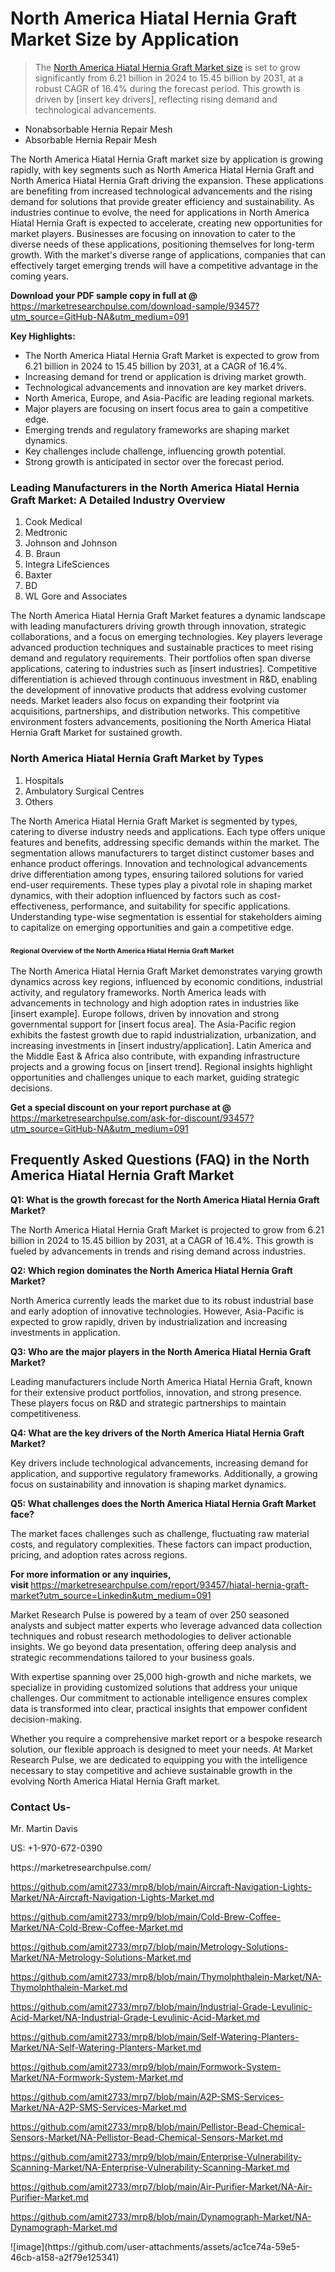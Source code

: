 <h1>North America Hiatal Hernia Graft Market&nbsp;Size by Application</h1><blockquote><p>The <a href="https://marketresearchpulse.com/download-sample/93457?utm_source=GitHub-NA&amp;utm_medium=091">North America Hiatal Hernia Graft Market size</a> is set to grow significantly from 6.21 billion in 2024 to 15.45 billion by 2031, at a robust CAGR of 16.4% during the forecast period. This growth is driven by [insert key drivers], reflecting rising demand and technological advancements.</p></blockquote><ul><li>Nonabsorbable Hernia Repair Mesh<li> Absorbable Hernia Repair Mesh</li></ul><p>The North America Hiatal Hernia Graft market size by application is growing rapidly, with key segments such as North America Hiatal Hernia Graft and North America Hiatal Hernia Graft driving the expansion. These applications are benefiting from increased technological advancements and the rising demand for solutions that provide greater efficiency and sustainability. As industries continue to evolve, the need for applications in North America Hiatal Hernia Graft is expected to accelerate, creating new opportunities for market players. Businesses are focusing on innovation to cater to the diverse needs of these applications, positioning themselves for long-term growth. With the market's diverse range of applications, companies that can effectively target emerging trends will have a competitive advantage in the coming years.</p><p><strong>Download your PDF sample copy in full at @ </strong><a href="https://marketresearchpulse.com/download-sample/93457?utm_source=GitHub-NA&amp;utm_medium=091">https://marketresearchpulse.com/download-sample/93457?utm_source=GitHub-NA&amp;utm_medium=091</a></p><p><strong>Key Highlights: </strong></p><ul><li>The North America Hiatal Hernia Graft Market is expected to grow from 6.21 billion in 2024 to 15.45 billion by 2031, at a CAGR of 16.4%.</li><li>Increasing demand for trend or application is driving market growth.</li><li>Technological advancements and innovation are key market drivers.</li><li>North America, Europe, and Asia-Pacific are leading regional markets.</li><li>Major players are focusing on insert focus area to gain a competitive edge.</li><li>Emerging trends and regulatory frameworks are shaping market dynamics.</li><li>Key challenges include challenge, influencing growth potential.</li><li>Strong growth is anticipated in sector over the forecast period.</li></ul><h3>Leading Manufacturers in the North America Hiatal Hernia Graft Market: A Detailed Industry Overview</h3><ol><li>Cook Medical</li><li>Medtronic</li><li>Johnson and Johnson</li><li>B. Braun</li><li>Integra LifeSciences</li><li>Baxter</li><li>BD</li><li>WL Gore and Associates</li></ol><div class="flex max-w-full flex-col flex-grow"><div class="min-h-8 text-message flex w-full flex-col items-end gap-2 whitespace-normal break-words [.text-message+&amp;]:mt-5" dir="auto" data-message-author-role="assistant" data-message-id="fd8432e4-4910-450d-b182-61b7bfb0a01f" data-message-model-slug="gpt-4o"><div class="flex w-full flex-col gap-1 empty:hidden first:pt-[3px]"><div class="markdown prose w-full break-words dark:prose-invert light"><p>The North America Hiatal Hernia Graft Market features a dynamic landscape with leading manufacturers driving growth through innovation, strategic collaborations, and a focus on emerging technologies. Key players leverage advanced production techniques and sustainable practices to meet rising demand and regulatory requirements. Their portfolios often span diverse applications, catering to industries such as [insert industries]. Competitive differentiation is achieved through continuous investment in R&amp;D, enabling the development of innovative products that address evolving customer needs. Market leaders also focus on expanding their footprint via acquisitions, partnerships, and distribution networks. This competitive environment fosters advancements, positioning the North America Hiatal Hernia Graft Market for sustained growth.</p></div></div></div></div><h3>North America Hiatal Hernia Graft Market by Types</h3><ol><li>Hospitals<li> Ambulatory Surgical Centres<li> Others</li></ol><div class="flex max-w-full flex-col flex-grow"><div class="min-h-8 text-message flex w-full flex-col items-end gap-2 whitespace-normal break-words [.text-message+&amp;]:mt-5" dir="auto" data-message-author-role="assistant" data-message-id="084470be-0bb7-4664-bddf-5156b4f41249" data-message-model-slug="gpt-4o-mini"><div class="flex w-full flex-col gap-1 empty:hidden first:pt-[3px]"><div class="markdown prose w-full break-words dark:prose-invert light"><p>The North America Hiatal Hernia Graft Market is segmented by types, catering to diverse industry needs and applications. Each type offers unique features and benefits, addressing specific demands within the market. The segmentation allows manufacturers to target distinct customer bases and enhance product offerings. Innovation and technological advancements drive differentiation among types, ensuring tailored solutions for varied end-user requirements. These types play a pivotal role in shaping market dynamics, with their adoption influenced by factors such as cost-effectiveness, performance, and suitability for specific applications. Understanding type-wise segmentation is essential for stakeholders aiming to capitalize on emerging opportunities and gain a competitive edge.</p></div></div></div></div><h3><span style="font-size: 11px;">Regional Overview of the North America Hiatal Hernia Graft Market</span></h3><div class="flex max-w-full flex-col flex-grow"><div class="min-h-8 text-message flex w-full flex-col items-end gap-2 whitespace-normal break-words [.text-message+&amp;]:mt-5" dir="auto" data-message-author-role="assistant" data-message-id="e9038762-ce64-4e30-91c9-9bd413514231" data-message-model-slug="gpt-4o-mini"><div class="flex w-full flex-col gap-1 empty:hidden first:pt-[3px]"><div class="markdown prose w-full break-words dark:prose-invert light"><p>The North America Hiatal Hernia Graft Market demonstrates varying growth dynamics across key regions, influenced by economic conditions, industrial activity, and regulatory frameworks. North America leads with advancements in technology and high adoption rates in industries like [insert example]. Europe follows, driven by innovation and strong governmental support for [insert focus area]. The Asia-Pacific region exhibits the fastest growth due to rapid industrialization, urbanization, and increasing investments in [insert industry/application]. Latin America and the Middle East &amp; Africa also contribute, with expanding infrastructure projects and a growing focus on [insert trend]. Regional insights highlight opportunities and challenges unique to each market, guiding strategic decisions.</p></div></div></div></div><p><strong>Get a special discount on your report purchase at @ </strong><a href="https://marketresearchpulse.com/ask-for-discount/93457?utm_source=GitHub-NA&amp;utm_medium=091">https://marketresearchpulse.com/ask-for-discount/93457?utm_source=GitHub-NA&amp;utm_medium=091</a></p><h2>Frequently Asked Questions (FAQ) in the North America Hiatal Hernia Graft Market</h2><p><strong>Q1: What is the growth forecast for the North America Hiatal Hernia Graft Market?</strong></p><p>The North America Hiatal Hernia Graft Market is projected to grow from 6.21 billion in 2024 to 15.45 billion by 2031, at a CAGR of 16.4%. This growth is fueled by advancements in trends and rising demand across industries.</p><p><strong>Q2: Which region dominates the North America Hiatal Hernia Graft Market?</strong></p><p>North America currently leads the market due to its robust industrial base and early adoption of innovative technologies. However, Asia-Pacific is expected to grow rapidly, driven by industrialization and increasing investments in application.</p><p><strong>Q3: Who are the major players in the North America Hiatal Hernia Graft Market?</strong></p><p>Leading manufacturers include North America Hiatal Hernia Graft, known for their extensive product portfolios, innovation, and strong presence. These players focus on R&amp;D and strategic partnerships to maintain competitiveness.</p><p><strong>Q4: What are the key drivers of the North America Hiatal Hernia Graft Market?</strong></p><p>Key drivers include technological advancements, increasing demand for application, and supportive regulatory frameworks. Additionally, a growing focus on sustainability and innovation is shaping market dynamics.</p><p><strong>Q5: What challenges does the North America Hiatal Hernia Graft Market face?</strong></p><p>The market faces challenges such as challenge, fluctuating raw material costs, and regulatory complexities. These factors can impact production, pricing, and adoption rates across regions.</p><p><strong>For more information or any inquiries, visit&nbsp;</strong><a href="https://marketresearchpulse.com/report/93457/hiatal-hernia-graft-market?utm_source=Linkedin&utm_medium=091">https://marketresearchpulse.com/report/93457/hiatal-hernia-graft-market?utm_source=Linkedin&utm_medium=091</a></p><p>Market Research Pulse is powered by a team of over 250 seasoned analysts and subject matter experts who leverage advanced data collection techniques and robust research methodologies to deliver actionable insights. We go beyond data presentation, offering deep analysis and strategic recommendations tailored to your business goals.</p><p>With expertise spanning over 25,000 high-growth and niche markets, we specialize in providing customized solutions that address your unique challenges. Our commitment to actionable intelligence ensures complex data is transformed into clear, practical insights that empower confident decision-making.</p><p>Whether you require a comprehensive market report or a bespoke research solution, our flexible approach is designed to meet your needs. At Market Research Pulse, we are dedicated to equipping you with the intelligence necessary to stay competitive and achieve sustainable growth in the evolving North America Hiatal Hernia Graft market.</p><h3><strong>Contact Us-</strong></h3><p>Mr. Martin Davis</p><p>US: +1-970-672-0390</p><p>https://marketresearchpulse.com/</p><p><a href="https://github.com/amit2733/mrp8/blob/main/Aircraft-Navigation-Lights-Market/NA-Aircraft-Navigation-Lights-Market.md">https://github.com/amit2733/mrp8/blob/main/Aircraft-Navigation-Lights-Market/NA-Aircraft-Navigation-Lights-Market.md</a></p><p><a href="https://github.com/amit2733/mrp9/blob/main/Cold-Brew-Coffee-Market/NA-Cold-Brew-Coffee-Market.md">https://github.com/amit2733/mrp9/blob/main/Cold-Brew-Coffee-Market/NA-Cold-Brew-Coffee-Market.md</a></p><p><a href="https://github.com/amit2733/mrp7/blob/main/Metrology-Solutions-Market/NA-Metrology-Solutions-Market.md">https://github.com/amit2733/mrp7/blob/main/Metrology-Solutions-Market/NA-Metrology-Solutions-Market.md</a></p><p><a href="https://github.com/amit2733/mrp8/blob/main/Thymolphthalein-Market/NA-Thymolphthalein-Market.md">https://github.com/amit2733/mrp8/blob/main/Thymolphthalein-Market/NA-Thymolphthalein-Market.md</a></p><p><a href="https://github.com/amit2733/mrp7/blob/main/Industrial-Grade-Levulinic-Acid-Market/NA-Industrial-Grade-Levulinic-Acid-Market.md">https://github.com/amit2733/mrp7/blob/main/Industrial-Grade-Levulinic-Acid-Market/NA-Industrial-Grade-Levulinic-Acid-Market.md</a></p><p><a href="https://github.com/amit2733/mrp8/blob/main/Self-Watering-Planters-Market/NA-Self-Watering-Planters-Market.md">https://github.com/amit2733/mrp8/blob/main/Self-Watering-Planters-Market/NA-Self-Watering-Planters-Market.md</a></p><p><a href="https://github.com/amit2733/mrp9/blob/main/Formwork-System-Market/NA-Formwork-System-Market.md">https://github.com/amit2733/mrp9/blob/main/Formwork-System-Market/NA-Formwork-System-Market.md</a></p><p><a href="https://github.com/amit2733/mrp7/blob/main/A2P-SMS-Services-Market/NA-A2P-SMS-Services-Market.md">https://github.com/amit2733/mrp7/blob/main/A2P-SMS-Services-Market/NA-A2P-SMS-Services-Market.md</a></p><p><a href="https://github.com/amit2733/mrp8/blob/main/Pellistor-Bead-Chemical-Sensors-Market/NA-Pellistor-Bead-Chemical-Sensors-Market.md">https://github.com/amit2733/mrp8/blob/main/Pellistor-Bead-Chemical-Sensors-Market/NA-Pellistor-Bead-Chemical-Sensors-Market.md</a></p><p><a href="https://github.com/amit2733/mrp9/blob/main/Enterprise-Vulnerability-Scanning-Market/NA-Enterprise-Vulnerability-Scanning-Market.md">https://github.com/amit2733/mrp9/blob/main/Enterprise-Vulnerability-Scanning-Market/NA-Enterprise-Vulnerability-Scanning-Market.md</a></p><p><a href="https://github.com/amit2733/mrp7/blob/main/Air-Purifier-Market/NA-Air-Purifier-Market.md">https://github.com/amit2733/mrp7/blob/main/Air-Purifier-Market/NA-Air-Purifier-Market.md</a></p><p><a href="https://github.com/amit2733/mrp8/blob/main/Dynamograph-Market/NA-Dynamograph-Market.md">https://github.com/amit2733/mrp8/blob/main/Dynamograph-Market/NA-Dynamograph-Market.md</a></p>
![image](https://github.com/user-attachments/assets/ac1ce74a-59e5-46cb-a158-a2f79e125341)
